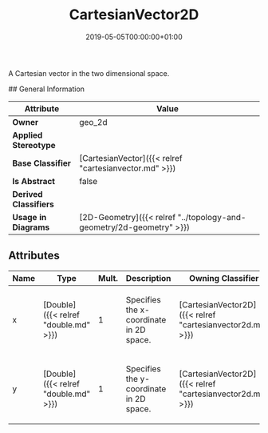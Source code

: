 ﻿---
title: CartesianVector2D
toc: false
type: specs
date: "2019-05-05T00:00:00+01:00"
draft: false
menu_name: vec120

# Prev/next pager order (if `docs_section_pager` enabled in `params.toml`)
weight: 
---
<html>   <head>     </head>   <body>     <p> A Cartesian vector in the two dimensional space.      </p>    </body> </html> 
## General Information

| Attribute               | Value |
|-------------------------|-------|
| **Owner**               | geo_2d |
| **Applied Stereotype**  |   |
| **Base Classifier**     | [CartesianVector]({{< relref "cartesianvector.md" >}})<br/>  |
| **Is Abstract**         | false |
| **Derived Classifiers** |   |
| **Usage in Diagrams**   | [2D-Geometry]({{< relref "../topology-and-geometry/2d-geometry" >}})<br/>  |

## Attributes
|  Name  |  Type  |  Mult.  |  Description  |  Owning Classifier  |
|--------|--------|---------|---------------|--------------|
|x | [Double]({{< relref "double.md" >}}) | 1 | <html>   <head>     </head>   <body>     <p> Specifies the x-coordinate in 2D space.      </p>    </body> </html>  | [CartesianVector2D]({{< relref "cartesianvector2d.md" >}}) |
|y | [Double]({{< relref "double.md" >}}) | 1 | <html>   <head>     </head>   <body>     <p> Specifies the y-coordinate in 2D space.      </p>    </body> </html>  | [CartesianVector2D]({{< relref "cartesianvector2d.md" >}}) |

